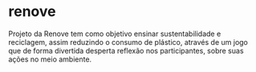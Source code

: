 # renove
Projeto da Renove tem como objetivo ensinar sustentabilidade e reciclagem, assim reduzindo o consumo de plástico, através de um jogo que de forma divertida desperta reflexão nos participantes, sobre suas ações no meio ambiente.

